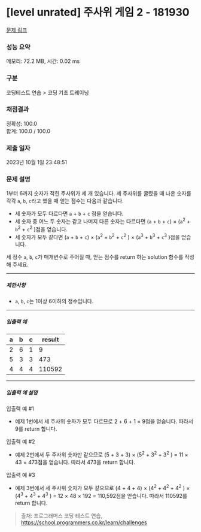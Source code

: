 # [level unrated] 주사위 게임 2 - 181930 

[문제 링크](https://school.programmers.co.kr/learn/courses/30/lessons/181930) 

### 성능 요약

메모리: 72.2 MB, 시간: 0.02 ms

### 구분

코딩테스트 연습 > 코딩 기초 트레이닝

### 채점결과

정확성: 100.0<br/>합계: 100.0 / 100.0

### 제출 일자

2023년 10월 1일 23:48:51

### 문제 설명

<p style="user-select: auto;">1부터 6까지 숫자가 적힌 주사위가 세 개 있습니다. 세 주사위를 굴렸을 때 나온 숫자를 각각 <code style="user-select: auto;">a</code>, <code style="user-select: auto;">b</code>, <code style="user-select: auto;">c</code>라고 했을 때 얻는 점수는 다음과 같습니다.</p>

<ul style="user-select: auto;">
<li style="user-select: auto;">세 숫자가 모두 다르다면 <code style="user-select: auto;">a</code> + <code style="user-select: auto;">b</code> + <code style="user-select: auto;">c</code> 점을 얻습니다.</li>
<li style="user-select: auto;">세 숫자 중 어느 두 숫자는 같고 나머지 다른 숫자는 다르다면 (<code style="user-select: auto;">a</code> + <code style="user-select: auto;">b</code> + <code style="user-select: auto;">c</code>) × (<code style="user-select: auto;">a</code><sup style="user-select: auto;">2</sup> + <code style="user-select: auto;">b</code><sup style="user-select: auto;">2</sup> + <code style="user-select: auto;">c</code><sup style="user-select: auto;">2</sup> )점을 얻습니다.</li>
<li style="user-select: auto;">세 숫자가 모두 같다면 (<code style="user-select: auto;">a</code> + <code style="user-select: auto;">b</code> + <code style="user-select: auto;">c</code>) × (<code style="user-select: auto;">a</code><sup style="user-select: auto;">2</sup> + <code style="user-select: auto;">b</code><sup style="user-select: auto;">2</sup> + <code style="user-select: auto;">c</code><sup style="user-select: auto;">2</sup> ) × (<code style="user-select: auto;">a</code><sup style="user-select: auto;">3</sup> + <code style="user-select: auto;">b</code><sup style="user-select: auto;">3</sup> + <code style="user-select: auto;">c</code><sup style="user-select: auto;">3</sup> )점을 얻습니다.</li>
</ul>

<p style="user-select: auto;">세 정수 <code style="user-select: auto;">a</code>, <code style="user-select: auto;">b</code>, <code style="user-select: auto;">c</code>가 매개변수로 주어질 때, 얻는 점수를 return 하는 solution 함수를 작성해 주세요.</p>

<hr style="user-select: auto;">

<h5 style="user-select: auto;">제한사항</h5>

<ul style="user-select: auto;">
<li style="user-select: auto;"><code style="user-select: auto;">a</code>, <code style="user-select: auto;">b</code>, <code style="user-select: auto;">c</code>는 1이상 6이하의 정수입니다.</li>
</ul>

<hr style="user-select: auto;">

<h5 style="user-select: auto;">입출력 예</h5>
<table class="table" style="user-select: auto;">
        <thead style="user-select: auto;"><tr style="user-select: auto;">
<th style="user-select: auto;">a</th>
<th style="user-select: auto;">b</th>
<th style="user-select: auto;">c</th>
<th style="user-select: auto;">result</th>
</tr>
</thead>
        <tbody style="user-select: auto;"><tr style="user-select: auto;">
<td style="user-select: auto;">2</td>
<td style="user-select: auto;">6</td>
<td style="user-select: auto;">1</td>
<td style="user-select: auto;">9</td>
</tr>
<tr style="user-select: auto;">
<td style="user-select: auto;">5</td>
<td style="user-select: auto;">3</td>
<td style="user-select: auto;">3</td>
<td style="user-select: auto;">473</td>
</tr>
<tr style="user-select: auto;">
<td style="user-select: auto;">4</td>
<td style="user-select: auto;">4</td>
<td style="user-select: auto;">4</td>
<td style="user-select: auto;">110592</td>
</tr>
</tbody>
      </table>
<hr style="user-select: auto;">

<h5 style="user-select: auto;">입출력 예 설명</h5>

<p style="user-select: auto;">입출력 예 #1</p>

<ul style="user-select: auto;">
<li style="user-select: auto;">예제 1번에서 세 주사위 숫자가 모두 다르므로 2 + 6 + 1 = 9점을 얻습니다. 따라서 9를 return 합니다.</li>
</ul>

<p style="user-select: auto;">입출력 예 #2</p>

<ul style="user-select: auto;">
<li style="user-select: auto;">예제 2번에서 두 주사위 숫자만 같으므로 (5 + 3 + 3) × (5<sup style="user-select: auto;">2</sup> + 3<sup style="user-select: auto;">2</sup> + 3<sup style="user-select: auto;">2</sup> ) = 11 × 43 = 473점을 얻습니다. 따라서 473을 return 합니다.</li>
</ul>

<p style="user-select: auto;">입출력 예 #3</p>

<ul style="user-select: auto;">
<li style="user-select: auto;">예제 3번에서 세 주사위 숫자가 모두 같으므로 (4 + 4 + 4) × (4<sup style="user-select: auto;">2</sup> + 4<sup style="user-select: auto;">2</sup> + 4<sup style="user-select: auto;">2</sup> ) × (4<sup style="user-select: auto;">3</sup> + 4<sup style="user-select: auto;">3</sup> + 4<sup style="user-select: auto;">3</sup> ) = 12 × 48 × 192 = 110,592점을 얻습니다. 따라서 110592를 return 합니다.</li>
</ul>


> 출처: 프로그래머스 코딩 테스트 연습, https://school.programmers.co.kr/learn/challenges